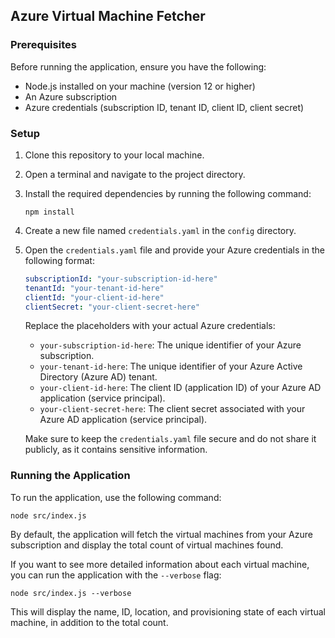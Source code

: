 ## Azure Virtual Machine Fetcher

### Prerequisites

Before running the application, ensure you have the following:

- Node.js installed on your machine (version 12 or higher)
- An Azure subscription
- Azure credentials (subscription ID, tenant ID, client ID, client secret)

### Setup

1. Clone this repository to your local machine.

2. Open a terminal and navigate to the project directory.

3. Install the required dependencies by running the following command:
   ```
   npm install
   ```

4. Create a new file named `credentials.yaml` in the `config` directory.

5. Open the `credentials.yaml` file and provide your Azure credentials in the following format:
   ```yaml
   subscriptionId: "your-subscription-id-here"
   tenantId: "your-tenant-id-here"
   clientId: "your-client-id-here"
   clientSecret: "your-client-secret-here"
   ```
   Replace the placeholders with your actual Azure credentials:
   - `your-subscription-id-here`: The unique identifier of your Azure subscription.
   - `your-tenant-id-here`: The unique identifier of your Azure Active Directory (Azure AD) tenant.
   - `your-client-id-here`: The client ID (application ID) of your Azure AD application (service principal).
   - `your-client-secret-here`: The client secret associated with your Azure AD application (service principal).

   Make sure to keep the `credentials.yaml` file secure and do not share it publicly, as it contains sensitive information.

### Running the Application

To run the application, use the following command:
```
node src/index.js
```

By default, the application will fetch the virtual machines from your Azure subscription and display the total count of virtual machines found.

If you want to see more detailed information about each virtual machine, you can run the application with the `--verbose` flag:
```
node src/index.js --verbose
```

This will display the name, ID, location, and provisioning state of each virtual machine, in addition to the total count.
